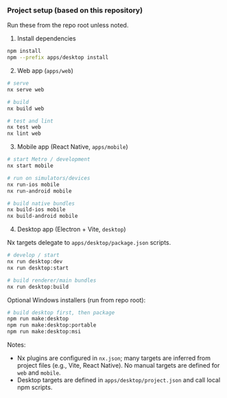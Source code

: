 ### Project setup (based on this repository)

Run these from the repo root unless noted.

1) Install dependencies

```bash
npm install
npm --prefix apps/desktop install
```

2) Web app (`apps/web`)

```bash
# serve
nx serve web

# build
nx build web

# test and lint
nx test web
nx lint web
```

3) Mobile app (React Native, `apps/mobile`)

```bash
# start Metro / development
nx start mobile

# run on simulators/devices
nx run-ios mobile
nx run-android mobile

# build native bundles
nx build-ios mobile
nx build-android mobile
```

4) Desktop app (Electron + Vite, `desktop`)

Nx targets delegate to `apps/desktop/package.json` scripts.

```bash
# develop / start
nx run desktop:dev
nx run desktop:start

# build renderer/main bundles
nx run desktop:build
```

Optional Windows installers (run from repo root):

```bash
# build desktop first, then package
npm run make:desktop
npm run make:desktop:portable
npm run make:desktop:msi
```

Notes:

- Nx plugins are configured in `nx.json`; many targets are inferred from project files (e.g., Vite, React Native). No manual targets are defined for `web` and `mobile`.
- Desktop targets are defined in `apps/desktop/project.json` and call local npm scripts.



